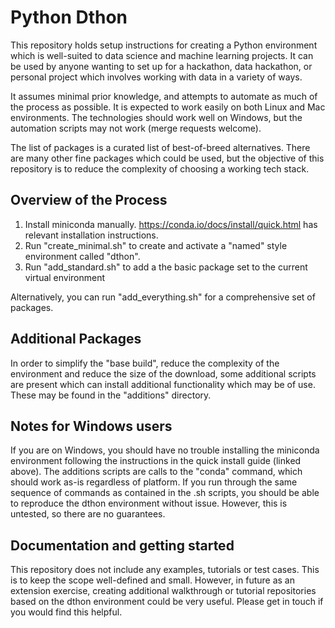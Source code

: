 # Python Dthon

This repository holds setup instructions for creating a Python environment which is well-suited to data science and machine learning projects. It can be used by anyone wanting to set up for a hackathon, data hackathon, or personal project which involves working with data in a variety of ways.

It assumes minimal prior knowledge, and attempts to automate as much of the process as possible. It is expected to work easily on both Linux and Mac environments. The technologies should work well on Windows, but the automation scripts may not work (merge requests welcome).

The list of packages is a curated list of best-of-breed alternatives. There are many other fine packages which could be used, but the objective of this repository is to reduce the complexity of choosing a working tech stack.

## Overview of the Process ##

1. Install miniconda manually. https://conda.io/docs/install/quick.html has relevant installation instructions.
2. Run "create_minimal.sh" to create and activate a "named" style environment called "dthon".
3. Run "add_standard.sh" to add a the basic package set to the current virtual environment

Alternatively, you can run "add_everything.sh" for a comprehensive set of packages.

## Additional Packages ##

In order to simplify the "base build", reduce the complexity of the environment and reduce the size of the download, some additional scripts are present which can install additional functionality which may be of use. These may be found in the "additions" directory.

## Notes for Windows users ##

If you are on Windows, you should have no trouble installing the miniconda environment following the instructions in the quick install guide (linked above). The additions scripts are calls to the "conda" command, which should work as-is regardless of platform. If you run through the same sequence of commands as contained in the .sh scripts, you should be able to reproduce the dthon environment without issue. However, this is untested, so there are no guarantees.

## Documentation and getting started ##

This repository does not include any examples, tutorials or test cases. This is to keep the scope well-defined and small. However, in future as an extension exercise, creating additional walkthrough or tutorial repositories based on the dthon environment could be very useful. Please get in touch if you would find this helpful.
